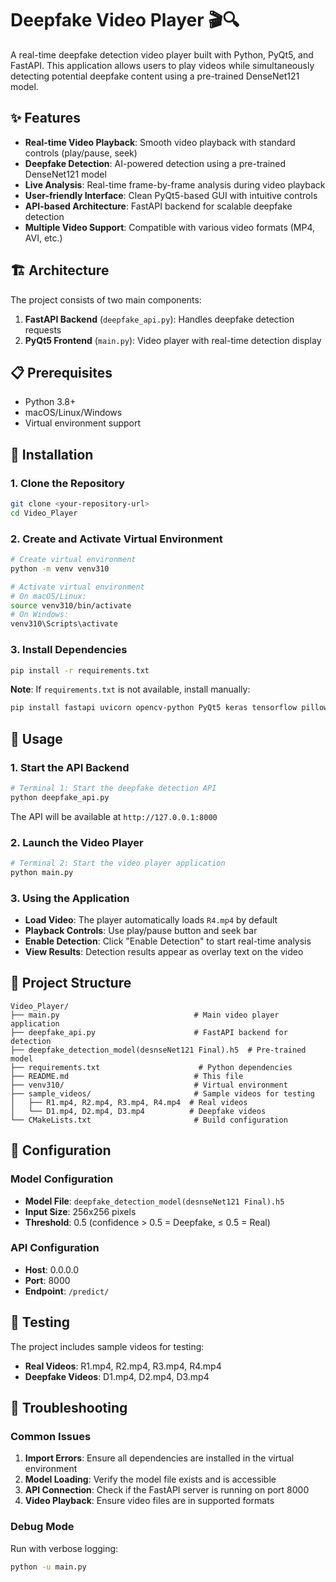 # Deepfake Video Player 🎬🔍

A real-time deepfake detection video player built with Python, PyQt5, and FastAPI. This application allows users to play videos while simultaneously detecting potential deepfake content using a pre-trained DenseNet121 model.

## ✨ Features

- **Real-time Video Playback**: Smooth video playback with standard controls (play/pause, seek)
- **Deepfake Detection**: AI-powered detection using a pre-trained DenseNet121 model
- **Live Analysis**: Real-time frame-by-frame analysis during video playback
- **User-friendly Interface**: Clean PyQt5-based GUI with intuitive controls
- **API-based Architecture**: FastAPI backend for scalable deepfake detection
- **Multiple Video Support**: Compatible with various video formats (MP4, AVI, etc.)

## 🏗️ Architecture

The project consists of two main components:

1. **FastAPI Backend** (`deepfake_api.py`): Handles deepfake detection requests
2. **PyQt5 Frontend** (`main.py`): Video player with real-time detection display

## 📋 Prerequisites

- Python 3.8+
- macOS/Linux/Windows
- Virtual environment support

## 🚀 Installation

### 1. Clone the Repository
```bash
git clone <your-repository-url>
cd Video_Player
```

### 2. Create and Activate Virtual Environment
```bash
# Create virtual environment
python -m venv venv310

# Activate virtual environment
# On macOS/Linux:
source venv310/bin/activate
# On Windows:
venv310\Scripts\activate
```

### 3. Install Dependencies
```bash
pip install -r requirements.txt
```

**Note**: If `requirements.txt` is not available, install manually:
```bash
pip install fastapi uvicorn opencv-python PyQt5 keras tensorflow pillow requests numpy
```

## 🎯 Usage

### 1. Start the API Backend
```bash
# Terminal 1: Start the deepfake detection API
python deepfake_api.py
```
The API will be available at `http://127.0.0.1:8000`

### 2. Launch the Video Player
```bash
# Terminal 2: Start the video player application
python main.py
```

### 3. Using the Application
- **Load Video**: The player automatically loads `R4.mp4` by default
- **Playback Controls**: Use play/pause button and seek bar
- **Enable Detection**: Click "Enable Detection" to start real-time analysis
- **View Results**: Detection results appear as overlay text on the video

## 📁 Project Structure

```
Video_Player/
├── main.py                              # Main video player application
├── deepfake_api.py                      # FastAPI backend for detection
├── deepfake_detection_model(desnseNet121 Final).h5  # Pre-trained model
├── requirements.txt                      # Python dependencies
├── README.md                            # This file
├── venv310/                             # Virtual environment
├── sample_videos/                       # Sample videos for testing
│   ├── R1.mp4, R2.mp4, R3.mp4, R4.mp4  # Real videos
│   └── D1.mp4, D2.mp4, D3.mp4          # Deepfake videos
└── CMakeLists.txt                       # Build configuration
```

## 🔧 Configuration

### Model Configuration
- **Model File**: `deepfake_detection_model(desnseNet121 Final).h5`
- **Input Size**: 256x256 pixels
- **Threshold**: 0.5 (confidence > 0.5 = Deepfake, ≤ 0.5 = Real)

### API Configuration
- **Host**: 0.0.0.0
- **Port**: 8000
- **Endpoint**: `/predict/`

## 🧪 Testing

The project includes sample videos for testing:
- **Real Videos**: R1.mp4, R2.mp4, R3.mp4, R4.mp4
- **Deepfake Videos**: D1.mp4, D2.mp4, D3.mp4

## 🐛 Troubleshooting

### Common Issues

1. **Import Errors**: Ensure all dependencies are installed in the virtual environment
2. **Model Loading**: Verify the model file exists and is accessible
3. **API Connection**: Check if the FastAPI server is running on port 8000
4. **Video Playback**: Ensure video files are in supported formats

### Debug Mode
Run with verbose logging:
```bash
python -u main.py
```

